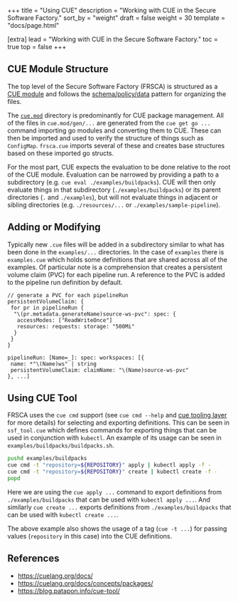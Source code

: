 +++
title = "Using CUE"
description = "Working with CUE in the Secure Software Factory."
sort_by = "weight"
draft = false
weight = 30
template = "docs/page.html"

[extra]
lead = "Working with CUE in the Secure Software Factory."
toc = true
top = false
+++

## CUE Module Structure

The top level of the Secure Software Factory (FRSCA) is structured as a
[CUE module](https://cuelang.org/docs/concepts/packages/) and follows the
[schema/policy/data](https://cuelang.org/docs/concepts/packages/#file-organization)
pattern for organizing the files.

The
[`cue.mod`](https://cuelang.org/docs/concepts/packages/#the-cuemod-directory)
directory is predominantly for CUE package management. All of the files in
`cue.mod/gen/...` are generated from the `cue get go ...` command importing go
modules and converting them to CUE. These can then be imported and used to
verify the structure of things such as `ConfigMap`. `frsca.cue` imports several of
these and creates base structures based on these imported go structs.

For the most part, CUE expects the evaluation to be done relative to the root of
the CUE module. Evaluation can be narrowed by providing a path to a subdirectory
(e.g. `cue eval ./examples/buildpacks`). CUE will then only evaluate things in
that subdirectory (`./examples/buildpacks`) or its parent directories (`.` and
`./examples`), but will not evaluate things in adjacent or sibling directories
(e.g. `./resources/...` or `./examples/sample-pipeline`).

## Adding or Modifying

Typically new `.cue` files will be added in a subdirectory similar to what has
been done in the `examples/...` directories. In the case of `examples` there is
`examples.cue` which holds some definitions that are shared across all of the
examples. Of particular note is a comprehension that creates a persistent volume
claim (PVC) for each pipeline run. A reference to the PVC is added to the
pipeline run definition by default.

```text
// generate a PVC for each pipelineRun
persistentVolumeClaim: {
 for pr in pipelineRun {
  "\(pr.metadata.generateName)source-ws-pvc": spec: {
   accessModes: ["ReadWriteOnce"]
   resources: requests: storage: "500Mi"
  }
 }
}

pipelineRun: [Name=_]: spec: workspaces: [{
 name: *"\(Name)ws" | string
 persistentVolumeClaim: claimName: "\(Name)source-ws-pvc"
}, ...]
```

## Using CUE Tool

FRSCA uses the `cue cmd` support (see `cue cmd --help` and
[cue tooling layer](https://blog.patapon.info/cue-tool/) for more details) for
selecting and exporting definitions. This can be seen in `ssf_tool.cue` which
defines commands for exporting things that can be used in conjunction with
`kubectl`. An example of its usage can be seen in
`examples/buildpacks/buildpacks.sh`.

```bash
pushd examples/buildpacks
cue cmd -t "repository=${REPOSITORY}" apply | kubectl apply -f -
cue cmd -t "repository=${REPOSITORY}" create | kubectl create -f -
popd
```

Here we are using the `cue apply ...` command to export definitions from
`./examples/buildpacks` that can be used with `kubectl apply ...`. And similarly
`cue create ...` exports definitions from `./examples/buildpacks` that can be
used with `kubectl create ...`.

The above example also shows the usage of a tag (`cue -t ...`) for passing
values (`repository` in this case) into the CUE definitions.

## References

- <https://cuelang.org/docs/>
- <https://cuelang.org/docs/concepts/packages/>
- <https://blog.patapon.info/cue-tool/>
